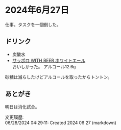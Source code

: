 # 2024年6月27日

仕事。タスクを一個倒した。

## ドリンク

- 炭酸水
- [サッポロ WITH BEER ホワイトエール](https://www.sapporobeer.jp/product/beer/withbeer_white_ale/)  
おいしかった。
アルコール12.6g

砂糖は減らしたけどアルコールを取ったからトントン。

## あとがき

明日は消化試合。

変更履歴:  
06/28/2024 04:29:11: Created 2024 06 27 (markdown)  
